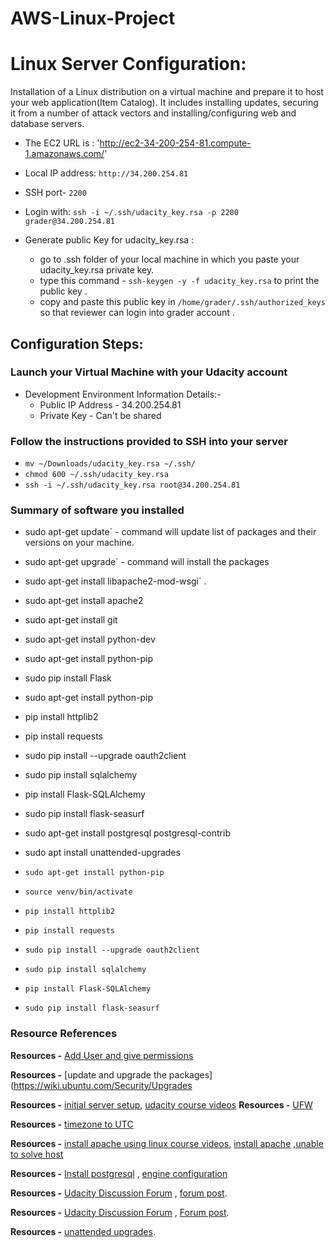 # AWS-Linux-Project

# Linux Server Configuration:

Installation of a Linux distribution on a virtual machine and prepare it to host your web application(Item Catalog). It includes installing updates, securing it from a number of attack vectors and installing/configuring web and database servers.

* The EC2 URL is : 'http://ec2-34-200-254-81.compute-1.amazonaws.com/'
* Local IP address: `http://34.200.254.81`
* SSH port- `2200`

* Login with: `ssh -i ~/.ssh/udacity_key.rsa -p 2200 grader@34.200.254.81`

* Generate public Key for udacity_key.rsa :
  * go to .ssh folder of your local machine in which you paste your udacity_key.rsa private key.
  * type this command - `ssh-keygen -y -f udacity_key.rsa` to print the public key .
  * copy and paste this public key in  `/home/grader/.ssh/authorized_keys` so that reviewer can login into grader account .

## Configuration Steps:
### Launch your Virtual Machine with your Udacity account
* Development Environment Information Details:-
  * Public IP Address -  34.200.254.81
  * Private Key - Can't be shared

### Follow the instructions provided to SSH into your server
* `mv ~/Downloads/udacity_key.rsa ~/.ssh/`
* `chmod 600 ~/.ssh/udacity_key.rsa`
* `ssh -i ~/.ssh/udacity_key.rsa root@34.200.254.81`



### Summary of software you installed 
* sudo apt-get update` - command will  update list of packages and their versions on your machine.
* sudo apt-get upgrade` - command will install the packages
* sudo apt-get install libapache2-mod-wsgi` .
* sudo apt-get install apache2
* sudo apt-get install git
* sudo apt-get install python-dev
* sudo apt-get install python-pip
* sudo pip install Flask

* sudo apt-get install python-pip
* pip install httplib2
* pip install requests
* sudo pip install --upgrade oauth2client
* sudo pip install sqlalchemy
* pip install Flask-SQLAlchemy
* sudo pip install flask-seasurf
* sudo apt-get install postgresql postgresql-contrib
* sudo apt install unattended-upgrades
* `sudo apt-get install python-pip`
* `source venv/bin/activate`
* `pip install httplib2`
* `pip install requests`
* `sudo pip install --upgrade oauth2client`
* `sudo pip install sqlalchemy`
* `pip install Flask-SQLAlchemy`
* `sudo pip install flask-seasurf`

### Resource References

**Resources -** [Add User and give permissions](https://www.digitalocean.com/community/tutorials/how-to-add-and-delete-users-on-an-ubuntu-14-04-vps)

**Resources -** [update and upgrade the packages](https://wiki.ubuntu.com/Security/Upgrades

**Resources -** [initial server setup](https://www.digitalocean.com/community/tutorials/initial-server-setup-with-ubuntu-14-04), [udacity course videos](https://classroom.udacity.com/nanodegrees/nd004/parts/00413454014/modules/357367901175461/lessons/4331066009/concepts/48010894750923#)
**Resources -** [UFW](https://help.ubuntu.com/community/UFW)

**Resources -** [timezone to UTC](http://askubuntu.com/questions/138423/how-do-i-change-my-timezone-to-utc-gmt/138442)

**Resources -** [install apache using linux course videos](https://classroom.udacity.com/nanodegrees/nd004/parts/00413454014/modules/357367901175461/lessons/4340119836/concepts/48189486140923#), [install apache](http://blog.udacity.com/2015/03/step-by-step-guide-install-lamp-linux-apache-mysql-python-ubuntu.html) ,[unable to solve host](http://askubuntu.com/questions/59458/error-message-when-i-run-sudo-unable-to-resolve-host-none)

**Resources -** [Install postgresql](https://www.digitalocean.com/community/tutorials/how-to-secure-postgresql-on-an-ubuntu-vps) , [engine configuration](http://docs.sqlalchemy.org/en/rel_1_0/core/engines.html#postgresql)

**Resources -** [Udacity Discussion Forum](https://discussions.udacity.com/t/client-secret-json-not-found-error/34070) , [forum post]( https://discussions.udacity.com/t/how-to-login-to-my-aws-virtual-server-as-new-user-grader/201164/4).

**Resources -** [Udacity Discussion Forum](https://discussions.udacity.com/t/setting-facebook-valid-oauth-redirect-uris/160617) , [Forum post](https://discussions.udacity.com/t/oauth-course-google-sign-in-doesnt-work/15444/2).

**Resources -** [unattended upgrades](https://help.ubuntu.com/12.04/serverguide/automatic-updates.html).

